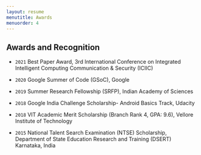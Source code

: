 ```yaml
---
layout: resume
menutitle: Awards
menuorder: 4
---
```

<a></a>
## Awards and Recognition

- `2021`
Best Paper Award,  3rd International Conference on Integrated Intelligent Computing Communication & Security (ICIIC)  

- `2020`
Google Summer of Code (GSoC),  Google  

- `2019`
Summer Research Fellowship (SRFP),  Indian Academy of Sciences  

- `2018`
Google India Challenge Scholarship- Android Basics Track,  Udacity  

- `2018`
VIT Academic Merit Scholarship (Branch Rank 4, GPA: 9.6),  Vellore Institute of Technology  

- `2015`
National Talent Search Examination (NTSE) Scholarship,  Department of State Education Research and Training (DSERT) Karnataka, India